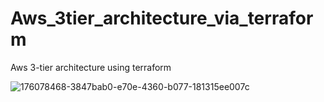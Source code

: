# Aws_3tier_architecture_via_terraform
Aws 3-tier architecture using terraform 

![176078468-3847bab0-e70e-4360-b077-181315ee007c](https://user-images.githubusercontent.com/129292821/231991115-5718ad57-7aaf-4b76-a793-7495758ea21b.png)
